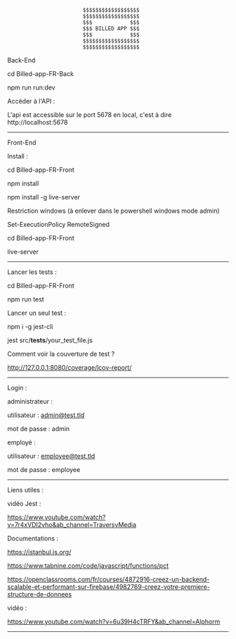							$$$$$$$$$$$$$$$$$$
							$$$$$$$$$$$$$$$$$$
							$$$            $$$
							$$$ BILLED APP $$$
							$$$            $$$
							$$$$$$$$$$$$$$$$$$
							$$$$$$$$$$$$$$$$$$


Back-End 


cd Billed-app-FR-Back

npm run run:dev

Accéder à l'API :

L'api est accessible sur le port 5678 en local, c'est à dire http://localhost:5678

**********************************************************************************


Front-End 


Install :

cd Billed-app-FR-Front

npm install

npm install -g live-server



Restriction windows (à enlever dans le powershell windows mode admin)

Set-ExecutionPolicy RemoteSigned


cd Billed-app-FR-Front

live-server

**********************************************************************************

Lancer les tests :

cd Billed-app-FR-Front

npm run test


Lancer un seul test :

npm i -g jest-cli

jest src/__tests__/your_test_file.js


Comment voir la couverture de test ?

http://127.0.0.1:8080/coverage/lcov-report/


**********************************************************************************
Login :


administrateur :

utilisateur : admin@test.tld 

mot de passe : admin


employé :

utilisateur : employee@test.tld

mot de passe : employee


**********************************************************************************
Liens utiles :


vidéo Jest :

https://www.youtube.com/watch?v=7r4xVDI2vho&ab_channel=TraversyMedia


Documentations :

https://istanbul.js.org/

https://www.tabnine.com/code/javascript/functions/pct

https://openclassrooms.com/fr/courses/4872916-creez-un-backend-scalable-et-performant-sur-firebase/4982769-creez-votre-premiere-structure-de-donnees


vidéo :

https://www.youtube.com/watch?v=6u39H4cTRFY&ab_channel=Alphorm


**********************************************************************************

